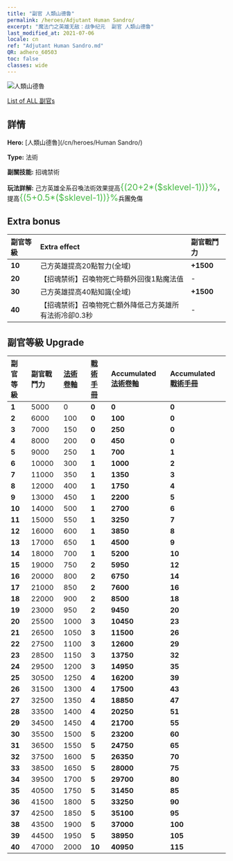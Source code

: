 ```yaml
---
title: "副官 人類山德魯"
permalink: /heroes/Adjutant Human Sandro/
excerpt: "魔法门之英雄无敌：战争纪元  副官 人類山德魯"
last_modified_at: 2021-07-06
locale: cn
ref: "Adjutant Human Sandro.md"
QR: adhero_60503
toc: false
classes: wide
---
```

  ![人類山德魯](/images/h/h_HumanSandro.jpg)

 [List of ALL 副官s](/cn/heroes/Adjutants/) 

## 詳情
 **Hero:**  [人類山德魯](/cn/heroes/Human Sandro/) 

 **Type:**  法術 

 **副關技能:**  招魂禁術 

 **玩法詳解:** 己方英雄全系召喚法術效果提高<span style="color: #48b946;font-size:20px">{(20+2*($sklevel-1))}%</span><span style="color: black">，提高<span style="color: #48b946;font-size:20px">{(5+0.5*($sklevel-1))}%</span><span style="color: black">兵團免傷

## Extra bonus

  | 副官等級 | Extra effect | 副官戰鬥力  |
  |:---|:-------|:------------|
  | **10** | 己方英雄提高20點智力(全域) | **+1500** |
  | **20** | 【招魂禁術】召喚物死亡時額外回復1點魔法值 | - |
  | **30** | 己方英雄提高40點知識(全域) | **+1500** |
  | **40** | 【招魂禁術】召喚物死亡額外降低己方英雄所有法術冷卻0.3秒 | - |


## 副官等級 Upgrade

  | 副官等級 | 副官戰鬥力 | [法術卷軸](/cn/Items/con_694/) | [戰術手冊](/cn/Items/unk_2115/) | Accumulated [法術卷軸](/cn/Items/con_694/) | Accumulated [戰術手冊](/cn/Items/unk_2115/) |
  |:-------|:-------|:------------|:------------|:------------|:------------|
  | **1** | 5000 | 0 | **0** | **0** | **0** |
  | **2** | 6000 | 100 | **0** | **100** | **0** |
  | **3** | 7000 | 150 | **0** | **250** | **0** |
  | **4** | 8000 | 200 | **0** | **450** | **0** |
  | **5** | 9000 | 250 | **1** | **700** | **1** |
  | **6** | 10000 | 300 | **1** | **1000** | **2** |
  | **7** | 11000 | 350 | **1** | **1350** | **3** |
  | **8** | 12000 | 400 | **1** | **1750** | **4** |
  | **9** | 13000 | 450 | **1** | **2200** | **5** |
  | **10** | 14000 | 500 | **1** | **2700** | **6** |
  | **11** | 15000 | 550 | **1** | **3250** | **7** |
  | **12** | 16000 | 600 | **1** | **3850** | **8** |
  | **13** | 17000 | 650 | **1** | **4500** | **9** |
  | **14** | 18000 | 700 | **1** | **5200** | **10** |
  | **15** | 19000 | 750 | **2** | **5950** | **12** |
  | **16** | 20000 | 800 | **2** | **6750** | **14** |
  | **17** | 21000 | 850 | **2** | **7600** | **16** |
  | **18** | 22000 | 900 | **2** | **8500** | **18** |
  | **19** | 23000 | 950 | **2** | **9450** | **20** |
  | **20** | 25500 | 1000 | **3** | **10450** | **23** |
  | **21** | 26500 | 1050 | **3** | **11500** | **26** |
  | **22** | 27500 | 1100 | **3** | **12600** | **29** |
  | **23** | 28500 | 1150 | **3** | **13750** | **32** |
  | **24** | 29500 | 1200 | **3** | **14950** | **35** |
  | **25** | 30500 | 1250 | **4** | **16200** | **39** |
  | **26** | 31500 | 1300 | **4** | **17500** | **43** |
  | **27** | 32500 | 1350 | **4** | **18850** | **47** |
  | **28** | 33500 | 1400 | **4** | **20250** | **51** |
  | **29** | 34500 | 1450 | **4** | **21700** | **55** |
  | **30** | 35500 | 1500 | **5** | **23200** | **60** |
  | **31** | 36500 | 1550 | **5** | **24750** | **65** |
  | **32** | 37500 | 1600 | **5** | **26350** | **70** |
  | **33** | 38500 | 1650 | **5** | **28000** | **75** |
  | **34** | 39500 | 1700 | **5** | **29700** | **80** |
  | **35** | 40500 | 1750 | **5** | **31450** | **85** |
  | **36** | 41500 | 1800 | **5** | **33250** | **90** |
  | **37** | 42500 | 1850 | **5** | **35100** | **95** |
  | **38** | 43500 | 1900 | **5** | **37000** | **100** |
  | **39** | 44500 | 1950 | **5** | **38950** | **105** |
  | **40** | 47000 | 2000 | **10** | **40950** | **115** |
